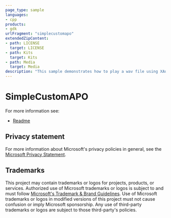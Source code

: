 ```yaml
---
page_type: sample
languages:
- cpp
products:
- gdk
urlFragment: "simplecustomapo"
extendedZipContent:
- path: LICENSE
  target: LICENSE
- path: Kits
  target: Kits
- path: Media
  target: Media
description: "This sample demonstrates how to play a wav file using XAudio2 on the Xbox using a custom xAPO effect."
---
```


# SimpleCustomAPO

For more information see: 
- [Readme](https://github.com/microsoft/Xbox-GDK-Samples/blob/main/Samples/Audio/SimpleCustomAPO/readme_en-us.md)

## Privacy statement

For more information about Microsoft's privacy policies in general, see the [Microsoft Privacy Statement](https://privacy.microsoft.com/privacystatement/).

## Trademarks

This project may contain trademarks or logos for projects, products, or services. Authorized use of Microsoft trademarks or logos is subject to and must follow [Microsoft's Trademark & Brand Guidelines](https://www.microsoft.com/en-us/legal/intellectualproperty/trademarks/usage/general). Use of Microsoft trademarks or logos in modified versions of this project must not cause confusion or imply Microsoft sponsorship. Any use of third-party trademarks or logos are subject to those third-party's policies.
